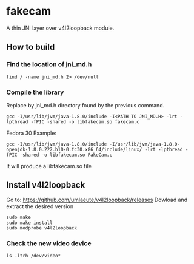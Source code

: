 # fakecam
A thin JNI layer over v4l2loopback module.

## How to build

### Find the location of jni_md.h
```
find / -name jni_md.h 2> /dev/null
```

### Compile the library

Replace <PATH TO JNI_MD.H> by jni_md.h directory found by the previous command.

```
gcc -I/usr/lib/jvm/java-1.8.0/include -I<PATH TO JNI_MD.H> -lrt -lpthread -fPIC -shared -o libfakecam.so fakecam.c
```

Fedora 30 Example:

```
gcc -I/usr/lib/jvm/java-1.8.0/include -I/usr/lib/jvm/java-1.8.0-openjdk-1.8.0.222.b10-0.fc30.x86_64/include/linux/ -lrt -lpthread -fPIC -shared -o libfakecam.so FakeCam.c
```

It will produce a libfakecam.so file

## Install v4l2loopback
Go to: https://github.com/umlaeute/v4l2loopback/releases
Dowload and extract the desired version
```
sudo make
sudo make install
sudo modprobe v4l2loopback
```

### Check the new video device
```
ls -ltrh /dev/video*
```


